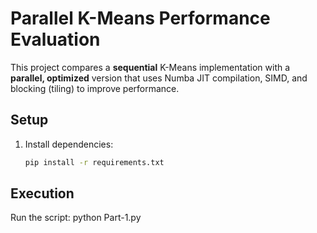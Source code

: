 # Parallel K-Means Performance Evaluation

This project compares a **sequential** K-Means implementation with a **parallel, optimized** version that uses Numba JIT compilation, SIMD, and blocking (tiling) to improve performance.

## Setup

1. Install dependencies:
   ```bash
   pip install -r requirements.txt

## Execution
Run the script:
   python Part-1.py
